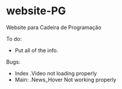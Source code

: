 # website-PG

Website para Cadeira de Programação

To do:
  - Put all of the info.

Bugs:
 - Index 
   .Video not loading properly 
 - Main:
   .News_Hover Not working properly
